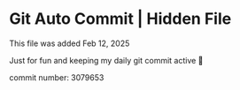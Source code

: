 # Git Auto Commit | Hidden File

This file was added Feb 12, 2025

Just for fun and keeping my daily git commit active 🤪

commit number: 3079653

